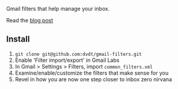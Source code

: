 Gmail filters that help manage your inbox. 

Read the [blog post](http://davetsao.com/blog/2012/08/01/download-my-gmail-filters/)

Install
----
1. `git clone git@github.com:dvdt/gmail-filters.git`
2. Enable 'Filter import/export' in Gmail Labs
3. In Gmail > Settings > Filters, import `common_filters.xml`
4. Examine/enable/customize the filters that make sense for you
5. Revel in how you are now one step closer to inbox zero nirvana
